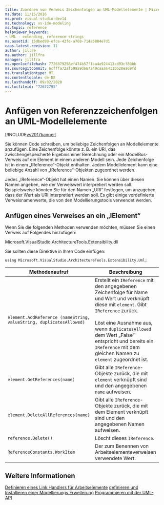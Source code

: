 ```yaml
---
title: Zuordnen von Verweis Zeichenfolgen an UML-Modellelemente | Microsoft-Dokumentation
ms.date: 11/15/2016
ms.prod: visual-studio-dev14
ms.technology: vs-ide-modeling
ms.topic: reference
helpviewer_keywords:
- UML - extending, reference strings
ms.assetid: 15dbed99-efce-42fe-a768-714a5804e7d1
caps.latest.revision: 11
author: jillre
ms.author: jillfra
manager: jillfra
ms.openlocfilehash: 7726379258ef474b57f1ca4a924413cd93cf80bb
ms.sourcegitcommit: 6cfffa72af599a9d667249caaaa411bb28ea69fd
ms.translationtype: MT
ms.contentlocale: de-DE
ms.lasthandoff: 09/02/2020
ms.locfileid: "72672795"
---
```

# <a name="attach-reference-strings-to-uml-model-elements"></a>Anfügen von Referenzzeichenfolgen an UML-Modellelemente
[!INCLUDE[vs2017banner](../includes/vs2017banner.md)]

Sie können Code schreiben, um beliebige Zeichenfolgen an Modellelemente anzufügen. Eine Zeichenfolge könnte z. B. ein URI, das zwischengespeicherte Ergebnis einer Berechnung oder ein ModelBus-Verweis auf ein Element in einem anderen Modell sein. Jede Zeichenfolge ist in einem „IReference“-Objekt enthalten. Jedem Modellelement kann eine beliebige Anzahl von „IReference“-Objekten zugeordnet werden.

 Jedes „IReference“-Objekt hat einen Namen. Sie können über diesen Namen angeben, wie der Verweiswert interpretiert werden soll. Beispielsweise könnten Sie für den Namen „URI“ festlegen, um anzugeben, dass der Wert als URI interpretiert werden soll. Es gibt einige vordefinierte Verweisnamenwerte, die von den Modellierungstools verwendet werden.

## <a name="attaching-a-reference-to-an-ielement"></a>Anfügen eines Verweises an ein „IElement“
 Wenn Sie die folgenden Methoden verwenden möchten, müssen Sie einen Verweis auf Folgendes hinzufügen:

 Microsoft.VisualStudio.ArchitectureTools.Extensibility.dll

 Sie sollten diese Direktive in Ihren Code einfügen:

 `using Microsoft.VisualStudio.ArchitectureTools.Extensibility.Uml;`

|Methodenaufruf|Beschreibung|
|-----------------|-----------------|
|`element.AddReference (nameString, valueString, duplicatesAllowed)`|Erstellt ein `IReference` mit den angegebenen Zeichenfolge für Name und Wert und verknüpft diese mit `element`. Gibt `IReference` zurück.<br /><br /> Löst eine Ausnahme aus, wenn `duplicatesAllowed` dem Wert „False“ entspricht und bereits ein `IReference` mit dem gleichen Namen zu `element` zugeordnet ist.|
|`element.GetReferences(name)`|Gibt alle `IReference`-Objekte zurück, die mit `element` verknüpft sind und den angegebenen `name` aufweisen.|
|`element.DeleteAllReferences(name)`|Gibt alle `IReference`-Objekte zurück, die mit dem Element verknüpft sind und den angegebenen Namen aufweisen.|
|`reference.Delete()`|Löscht dieses `IReference`.|
|`ReferenceConstants.WorkItem`|Der zum Benennen von Arbeitselementeverweisen verwendete Wert.|

## <a name="see-also"></a>Weitere Informationen
 [Definieren eines Link Handlers für Arbeitselemente](../modeling/define-a-work-item-link-handler.md) [definieren und Installieren einer Modellierungs Erweiterung](../modeling/define-and-install-a-modeling-extension.md) [Programmieren mit der UML-API](../modeling/programming-with-the-uml-api.md)

